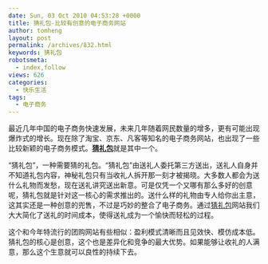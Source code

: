 ```yaml
---
date: Sun, 03 Oct 2010 04:53:28 +0000
title: 猜礼包-比较有创意的电子商务网站
author: tomheng
layout: post
permalink: /archives/832.html
keywords: 猜礼包
robotsmeta:
  - index,follow
views: 626
categories:
  - 快乐生活
tags:
  - 电子商务
---
```

最近几年中国的电子商务快速发展，未来几年随着网民数量的增多，更有可能出现爆炸式的增长。现在除了淘宝、京东、凡客等知名的电子商务网站，也出现了一些比较新颖的电子商务模式。[**猜礼包**][1]就是其中一个。

“猜礼包”，一种需要猜的礼包。“猜礼包”由送礼人委托第三方送出，送礼人自身并不知道礼包内容，神秘礼包只有当收礼人拆开那一刻才被揭晓。大多数人都会为送什么礼物而发愁，现在送礼讲究送出新意。可是仅凭一个又哪有那么多好的创意呢，猜礼包就是针对这一核心的需求推出的。送什么样的礼物由专人给你出主意，这其实还是一种创意的兜售，不过是巧妙的整合了电子商务。通过[猜礼包][1]网站我们大大简化了送礼的时间成本，使得送礼成为一个愉快而轻松的过程。

这个和今年特流行的团购网站有些相似：盈利模式清晰而且见效快、模仿成本低。猜礼包的核心是创意，这个也是差异化和竞争的最大优势。如果能够让收礼的人满意，那么这个生意就可以良性的持续下去。

 [1]: http://blog.webfuns.net/cailibao
